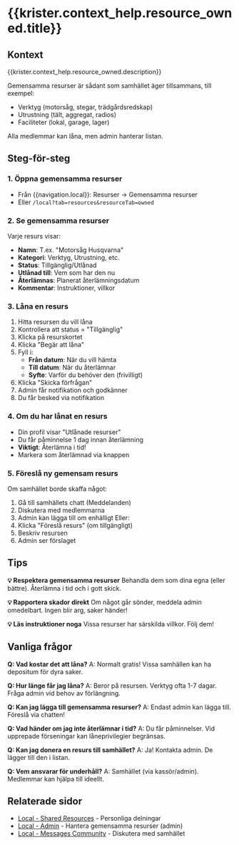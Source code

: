 # {{krister.context_help.resource_owned.title}}

## Kontext

{{krister.context_help.resource_owned.description}}

Gemensamma resurser är sådant som samhället äger tillsammans, till exempel:
- Verktyg (motorsåg, stegar, trädgårdsredskap)
- Utrustning (tält, aggregat, radios)
- Faciliteter (lokal, garage, lager)

Alla medlemmar kan låna, men admin hanterar listan.

## Steg-för-steg

### 1. Öppna gemensamma resurser
- Från {{navigation.local}}: Resurser → Gemensamma resurser
- Eller `/local?tab=resources&resourceTab=owned`

### 2. Se gemensamma resurser
Varje resurs visar:
- **Namn**: T.ex. "Motorsåg Husqvarna"
- **Kategori**: Verktyg, Utrustning, etc.
- **Status**: Tillgänglig/Utlånad
- **Utlånad till**: Vem som har den nu
- **Återlämnas**: Planerat återlämningsdatum
- **Kommentar**: Instruktioner, villkor

### 3. Låna en resurs
1. Hitta resursen du vill låna
2. Kontrollera att status = "Tillgänglig"
3. Klicka på resurskortet
4. Klicka "Begär att låna"
5. Fyll i:
   - **Från datum**: När du vill hämta
   - **Till datum**: När du återlämnar
   - **Syfte**: Varför du behöver den (frivilligt)
6. Klicka "Skicka förfrågan"
7. Admin får notifikation och godkänner
8. Du får besked via notifikation

### 4. Om du har lånat en resurs
- Din profil visar "Utlånade resurser"
- Du får påminnelse 1 dag innan återlämning
- **Viktigt**: Återlämna i tid!
- Markera som återlämnad via knappen

### 5. Föreslå ny gemensam resurs
Om samhället borde skaffa något:
1. Gå till samhällets chatt (Meddelanden)
2. Diskutera med medlemmarna
3. Admin kan lägga till om enhälligt
Eller:
1. Klicka "Föreslå resurs" (om tillgängligt)
2. Beskriv resursen
3. Admin ser förslaget

## Tips

**💡 Respektera gemensamma resurser**
Behandla dem som dina egna (eller bättre). Återlämna i tid och i gott skick.

**💡 Rapportera skador direkt**
Om något går sönder, meddela admin omedelbart. Ingen blir arg, saker händer!

**💡 Läs instruktioner noga**
Vissa resurser har särskilda villkor. Följ dem!

## Vanliga frågor

**Q: Vad kostar det att låna?**
A: Normalt gratis! Vissa samhällen kan ha depositum för dyra saker.

**Q: Hur länge får jag låna?**
A: Beror på resursen. Verktyg ofta 1-7 dagar. Fråga admin vid behov av förlängning.

**Q: Kan jag lägga till gemensamma resurser?**
A: Endast admin kan lägga till. Föreslå via chatten!

**Q: Vad händer om jag inte återlämnar i tid?**
A: Du får påminnelser. Vid upprepade förseningar kan låneprivilegier begränsas.

**Q: Kan jag donera en resurs till samhället?**
A: Ja! Kontakta admin. De lägger till den i listan.

**Q: Vem ansvarar för underhåll?**
A: Samhället (via kassör/admin). Medlemmar kan hjälpa till ideellt.

## Relaterade sidor
- [Local - Shared Resources](/help/local/resources-shared.md) - Personliga delningar
- [Local - Admin](/help/local/admin.md) - Hantera gemensamma resurser (admin)
- [Local - Messages Community](/help/local/messages-community.md) - Diskutera med samhället
